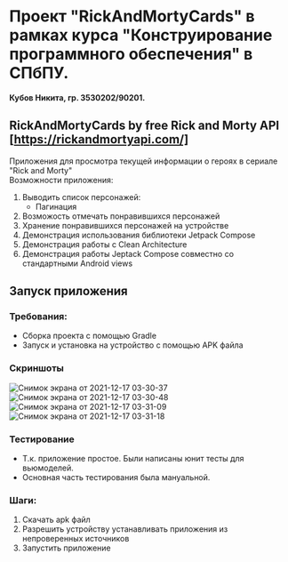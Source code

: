 # Проект "RickAndMortyCards" в рамках курса "Конструирование программного обеспечения" в СПбПУ.  

**Кубов Никита, гр. 3530202/90201.**  

## RickAndMortyCards by free Rick and Morty API [https://rickandmortyapi.com/]  


Приложения для просмотра текущей информации о героях в сериале "Rick and Morty"  
Возможности приложения:
1. Выводить список персонажей:
    - Пагинация
2. Возможость отмечать понравившихся персонажей
3. Хранение понравившихся персонажей на устройстве 
4. Демонстрация использования библиотеки Jetpack Compose
5. Демонстрация работы с Clean Architecture
6. Демонстрация работы Jeptack Compose совместно со стандартными Android views
## Запуск приложения 

### Требования:
* Сборка проекта с помощью Gradle
* Запуск и установка на устройство с помощью APK файла

### Скриншоты

![Снимок экрана от 2021-12-17 03-30-37](https://user-images.githubusercontent.com/79904110/146469177-3769438f-054f-4eba-80e4-653d2ba66348.png)
![Снимок экрана от 2021-12-17 03-30-48](https://user-images.githubusercontent.com/79904110/146469193-92fadde3-5617-47ad-a1bd-271da40fb559.png)
![Снимок экрана от 2021-12-17 03-31-09](https://user-images.githubusercontent.com/79904110/146469266-fbb13b8a-32eb-458c-aa11-d3f8c72f7e53.png)
![Снимок экрана от 2021-12-17 03-31-18](https://user-images.githubusercontent.com/79904110/146469277-a65b69a9-35d0-4308-aa42-93a6959c9979.png)


### Тестирование 
* Т.к. приложение простое. Были написаны юнит тесты для вьюмоделей. 
* Основная часть тестирования была мануальной.

### Шаги: 
1. Скачать apk файл
2. Разрешить устройству устанавливать приложения из непроверенных источников
3. Запустить приложение
